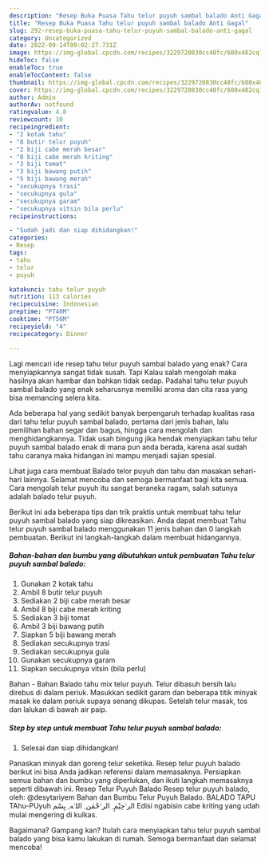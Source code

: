 ```yaml
---
description: "Resep Buka Puasa Tahu telur puyuh sambal balado Anti Gagal"
title: "Resep Buka Puasa Tahu telur puyuh sambal balado Anti Gagal"
slug: 292-resep-buka-puasa-tahu-telur-puyuh-sambal-balado-anti-gagal
category: Uncategorized
date: 2022-09-14T09:02:27.731Z
image: https://img-global.cpcdn.com/recipes/3229720830cc48fc/680x482cq70/tahu-telur-puyuh-sambal-balado-foto-resep-utama.jpg
hideToc: false
enableToc: true
enableTocContent: false
thumbnail: https://img-global.cpcdn.com/recipes/3229720830cc48fc/680x482cq70/tahu-telur-puyuh-sambal-balado-foto-resep-utama.jpg
cover: https://img-global.cpcdn.com/recipes/3229720830cc48fc/680x482cq70/tahu-telur-puyuh-sambal-balado-foto-resep-utama.jpg
author: Admin
authorAv: notfound
ratingvalue: 4.8
reviewcount: 10
recipeingredient:
- "2 kotak tahu"
- "8 butir telur puyuh"
- "2 biji cabe merah besar"
- "8 biji cabe merah kriting"
- "3 biji tomat"
- "3 biji bawang putih"
- "5 biji bawang merah"
- "secukupnya trasi"
- "secukupnya gula"
- "secukupnya garam"
- "secukupnya vitsin bila perlu"
recipeinstructions:

- "Sudah jadi dan siap dihidangkan!"
categories:
- Resep
tags:
- tahu
- telur
- puyuh

katakunci: tahu telur puyuh 
nutrition: 113 calories
recipecuisine: Indonesian
preptime: "PT40M"
cooktime: "PT56M"
recipeyield: "4"
recipecategory: Dinner

---
```



Lagi mencari ide resep tahu telur puyuh sambal balado yang enak? Cara menyiapkannya sangat tidak susah. Tapi Kalau salah mengolah maka hasilnya akan hambar dan bahkan tidak sedap. Padahal tahu telur puyuh sambal balado yang enak seharusnya memiliki aroma dan cita rasa yang bisa memancing selera kita.


Ada beberapa hal yang sedikit banyak berpengaruh terhadap kualitas rasa dari tahu telur puyuh sambal balado, pertama dari jenis bahan, lalu pemilihan bahan segar dan bagus, hingga cara mengolah dan menghidangkannya. Tidak usah bingung jika hendak menyiapkan tahu telur puyuh sambal balado enak di mana pun anda berada, karena asal sudah tahu caranya maka hidangan ini mampu menjadi sajian spesial.

Lihat juga cara membuat Balado telor puyuh dan tahu dan masakan sehari-hari lainnya. Selamat mencoba dan semoga bermanfaat bagi kita semua. Cara mengolah telur puyuh itu sangat beraneka ragam, salah satunya adalah balado telur puyuh.


Berikut ini ada beberapa tips dan trik praktis untuk membuat tahu telur puyuh sambal balado yang siap dikreasikan. Anda dapat membuat Tahu telur puyuh sambal balado menggunakan 11 jenis bahan dan 0 langkah pembuatan. Berikut ini langkah-langkah dalam membuat hidangannya.

<!--inarticleads1-->

##### Bahan-bahan dan bumbu yang dibutuhkan untuk pembuatan Tahu telur puyuh sambal balado:

1. Gunakan 2 kotak tahu
1. Ambil 8 butir telur puyuh
1. Sediakan 2 biji cabe merah besar
1. Ambil 8 biji cabe merah kriting
1. Sediakan 3 biji tomat
1. Ambil 3 biji bawang putih
1. Siapkan 5 biji bawang merah
1. Sediakan secukupnya trasi
1. Sediakan secukupnya gula
1. Gunakan secukupnya garam
1. Siapkan secukupnya vitsin (bila perlu)


Bahan - Bahan Balado tahu mix telur puyuh. Telur dibasuh bersih lalu direbus di dalam periuk. Masukkan sedikit garam dan beberapa titik minyak masak ke dalam periuk supaya senang dikupas. Setelah telur masak, tos dan lalukan di bawah air paip. 

<!--inarticleads2-->

##### Step by step untuk membuat Tahu telur puyuh sambal balado:


1. Selesai dan siap dihidangkan!

Panaskan minyak dan goreng telur seketika. Resep telur puyuh balado berikut ini bisa Anda jadikan referensi dalam memasaknya. Persiapkan semua bahan dan bumbu yang diperlukan, dan ikuti langkah memasaknya seperti dibawah ini. Resep Telur Puyuh Balado Resep telur puyuh balado, oleh: @desytariyem Bahan dan Bumbu Telur Puyuh Balado. BALADO TAPU TAhu-PUyuh اﻟﺮﱠﺣِﻴْﻢِ ِ اﻟﺮﱠﺣْﻤَﻦ ِ اﻟﻠﱠﻪ ِ ﺑِﺴْﻢ Edisi ngabisin cabe kriting yang udah mulai mengering di kulkas. 

Bagaimana? Gampang kan? Itulah cara menyiapkan tahu telur puyuh sambal balado yang bisa kamu lakukan di rumah. Semoga bermanfaat dan selamat mencoba!
